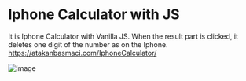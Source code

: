# Iphone Calculator with JS
It is Iphone Calculator with Vanilla JS. When the result part is clicked, it deletes one digit of the number as on the Iphone.
https://atakanbasmaci.com/IphoneCalculator/

![image](https://user-images.githubusercontent.com/69846446/202713291-d2bcc449-2032-4096-b32e-832ee67a4ad5.png)


